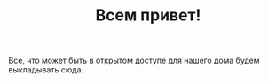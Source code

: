 ﻿---
layout: post
published: true
title: Всем привет!
---

Все, что может быть в открытом доступе для нашего дома будем выкладывать сюда.